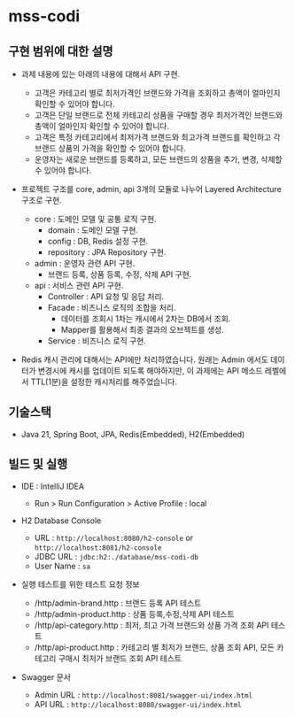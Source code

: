 # mss-codi

## 구현 범위에 대한 설명
- 과제 내용에 있는 아래의 내용에 대해서 API 구현.
    - 고객은 카테고리 별로 최저가격인 브랜드와 가격을 조회하고 총액이 얼마인지 확인할 수 있어야 합니다. 
    - 고객은 단일 브랜드로 전체 카테고리 상품을 구매할 경우 최저가격인 브랜드와 총액이 얼마인지 확인할 수 있어야 합니다. 
    - 고객은 특정 카테고리에서 최저가격 브랜드와 최고가격 브랜드를 확인하고 각 브랜드 상품의 가격을 확인할 수 있어야 합니다. 
    - 운영자는 새로운 브랜드를 등록하고, 모든 브랜드의 상품을 추가, 변경, 삭제할 수 있어야 합니다.


- 프로젝트 구조를 core, admin, api 3개의 모듈로 나누어 Layered Architecture 구조로 구현.
    - core : 도메인 모델 및 공통 로직 구현.
      - domain : 도메인 모델 구현.
      - config : DB, Redis 설정 구현.
      - repository : JPA Repository 구현.
    - admin : 운영자 관련 API 구현.
      - 브랜드 등록, 상품 등록, 수정, 삭제 API 구현.
    - api : 서비스 관련 API 구현.
      - Controller : API 요청 및 응답 처리.
      - Facade : 비즈니스 로직의 조합을 처리.
        - 데이터를 조회시 1차는 캐시에서 2차는 DB에서 조회.
        - Mapper를 활용해서 최종 결과의 오브젝트를 생성.
      - Service : 비즈니스 로직 구현.
- Redis 캐시 관리에 대해서는 API에만 처리하였습니다. 원래는 Admin 에서도 데이터가 변경시에 캐시를 업데이트 되도록 해야하지만, 이 과제에는 API 메소드 레벨에서 TTL(1분)을 설정한 캐시처리를 해주었습니다.


## 기술스택

- Java 21, Spring Boot, JPA, Redis(Embedded), H2(Embedded)

## 빌드 및 실행

- IDE : IntelliJ IDEA
    - Run > Run Configuration > Active Profile : local

- H2 Database Console
    - URL : `http://localhost:8080/h2-console` or `http://localhost:8081/h2-console`
    - JDBC URL : `jdbc:h2:./database/mss-codi-db`
    - User Name : `sa`

- 실행 테스트를 위한 테스트 요청 정보
  - /http/admin-brand.http : 브랜드 등록 API 테스트
  - /http/admin-product.http : 상품 등록,수정,삭제 API 테스트
  - /http/api-category.http : 최저, 최고 가격 브랜드와 상품 가격 조회 API 테스트
  - /http/api-product.http : 카테고리 별 최저가 브랜드, 상품 조회 API, 모든 카테고리 구매시 최저가 브랜드 조회 API 테스트


- Swagger 문서
  - Admin URL : `http://localhost:8081/swagger-ui/index.html`
  - API URL : `http://localhost:8080/swagger-ui/index.html`

